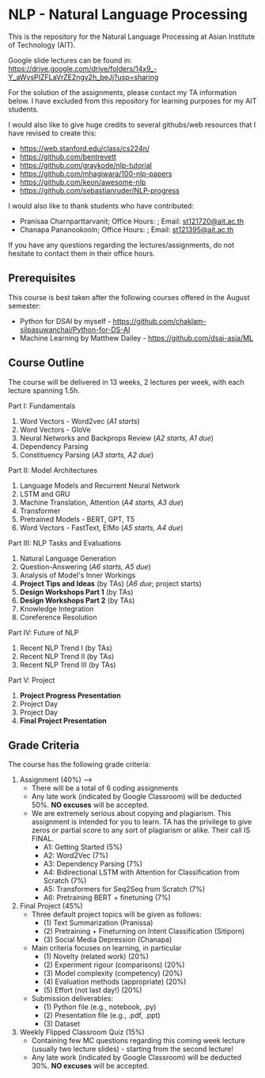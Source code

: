 # NLP - Natural Language Processing

This is the repository for the Natural Language Processing at Asian Institute of Technology (AIT).

Google slide lectures can be found in:  https://drive.google.com/drive/folders/14x9_-Y_aWysPIZFLaVrZE2ngy2h_beJj?usp=sharing 

For the solution of the assignments, please contact my TA information below.  I have excluded from this repository for learning purposes for my AIT students.

I would also like to give huge credits to several githubs/web resources that I have revised to create this:

- https://web.stanford.edu/class/cs224n/
- https://github.com/bentrevett
- https://github.com/graykode/nlp-tutorial
- https://github.com/mhagiwara/100-nlp-papers
- https://github.com/keon/awesome-nlp
- https://github.com/sebastianruder/NLP-progress

I would also like to thank students who have contributed:

- Pranisaa Charnparttarvanit; Office Hours:  ; Email: st121720@ait.ac.th
- Chanapa Pananookooln; Office Hours:  ; Email: st121395@ait.ac.th

If you have any questions regarding the lectures/assignments, do not hesitate to contact them in their office hours.

## Prerequisites

This course is best taken after the following courses offered in the August semester:

- Python for DSAI by myself - https://github.com/chaklam-silpasuwanchai/Python-for-DS-AI
- Machine Learning by Matthew Dailey - https://github.com/dsai-asia/ML

## Course Outline

The course will be delivered in 13 weeks, 2 lectures per week, with each lecture spanning 1.5h.

Part I: Fundamentals
1. Word Vectors - Word2vec (*A1 starts*)
2. Word Vectors - GloVe
3. Neural Networks and Backprops Review (*A2 starts, A1 due*)
4. Dependency Parsing 
5. Constituency Parsing (*A3 starts, A2 due*)

Part II: Model Architectures
1. Language Models and Recurrent Neural Network 
2. LSTM and GRU 
3. Machine Translation, Attention (*A4 starts, A3 due*)
4. Transformer   
5. Pretrained Models - BERT, GPT, T5
6. Word Vectors - FastText, ElMo   (*A5 starts, A4 due*)

 Part III: NLP Tasks and Evaluations
1. Natural Language Generation
2. Question-Answering (*A6 starts, A5 due*)
3. Analysis of Model's Inner Workings
4. **Project Tips and Ideas** (by TAs) (*A6 due*; project starts)
5. **Design Workshops Part 1** (by TAs)
6. **Design Workshops Part 2** (by TAs)
7. Knowledge Integration
8. Coreference Resolution

Part IV: Future of NLP
1. Recent NLP Trend I (by TAs)
2. Recent NLP Trend II (by TAs)
3. Recent NLP Trend III (by TAs)

Part V: Project
1. **Project Progress Presentation**
2. Project Day
3. Project Day
4. **Final Project Presentation**

## Grade Criteria

The course has the following grade criteria:
1. Assignment (40%) --> 
    - There will be a total of 6 coding assignments
    - Any late work (indicated by Google Classroom) will be deducted 50%.  **NO excuses** will be accepted.
    - We are extremely serious about copying and plagiarism.  This assignment is intended for you to learn.  TA has the privilege to give zeros or partial score to any sort of plagiarism or alike.  Their call IS FINAL.
      -  A1: Getting Started (5%)
      -  A2: Word2Vec (7%)
      -  A3: Dependency Parsing (7%)
      -  A4: Bidirectional LSTM with Attention for Classification from Scratch (7%)
      -  A5: Transformers for Seq2Seq from Scratch (7%)
      -  A6: Pretraining BERT + finetuning (7%)
2. Final Project (45%)
    - Three default project topics will be given as follows:
      - (1) Text Summarization (Pranissa)
      - (2) Pretraining + Fineturning on Intent Classification (Sitiporn)
      - (3) Social Media Depression (Chanapa)
    - Main criteria focuses on learning, in particular
      - (1) Novelty (related work) (20%)
      - (2) Experiment rigour (comparisons) (20%)
      - (3) Model complexity (competency) (20%)
      - (4) Evaluation methods (appropriate) (20%)
      - (5) Effort (not last day!) (20%)
    - Submission deliverables:  
      - (1) Python file (e.g., notebook, .py)
      - (2) Presentation file (e.g., .pdf, .ppt) 
      - (3) Dataset
3. Weekly Flipped Classroom Quiz (15%)
    - Containing few MC questions regarding this coming week lecture (usually two lecture slides) - starting from the second lecture!
    - Any late work (indicated by Google Classroom) will be deducted 30%.  **NO excuses** will be accepted.
